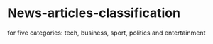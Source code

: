 # News-articles-classification
for five categories: tech, business, sport, politics and entertainment
